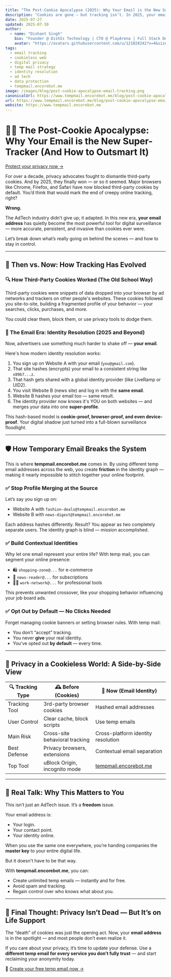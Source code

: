```yaml
---
title: "The Post-Cookie Apocalypse (2025): Why Your Email is the New Super-Tracker & How to Protect It"
description: "Cookies are gone — but tracking isn’t. In 2025, your email is now the most powerful tracking tool online. Discover how identity resolution works and how tempmail.encorebot.me helps you stay anonymous."
date: 2025-07-27
updated: 2025-07-30
author:
  - name: "Dishant Singh"
    bio: "Founder @ DishIs Technology | CTO @ PlayArena | Full Stack Developer | Data Privacy Advocate"
    avatar: "https://avatars.githubusercontent.com/u/121028242?v=4&size=64"
tags:
  - email tracking
  - cookieless web
  - digital privacy
  - temp mail strategy
  - identity resolution
  - ad tech
  - data protection
  - tempmail.encorebot.me
image: /images/blog/post-cookie-apocalypse-email-tracking.png
canonicalUrl: https://www.tempmail.encorebot.me/blog/post-cookie-apocalypse-email-tracking
url: https://www.tempmail.encorebot.me/blog/post-cookie-apocalypse-email-tracking
website: https://www.tempmail.encorebot.me
---
```


# 🕵️‍♂️ The Post-Cookie Apocalypse: Why Your Email is the New Super-Tracker (And How to Outsmart It)

[Protect your privacy now →](https://www.tempmail.encorebot.me)

For over a decade, privacy advocates fought to dismantle third-party cookies. And by 2025, they finally won — or so it seemed. Major browsers like Chrome, Firefox, and Safari have now blocked third-party cookies by default. You’d think that would mark the end of creepy online tracking, right?

**Wrong.**

The AdTech industry didn’t give up; it adapted. In this new era, **your email address** has quietly become the most powerful tool for digital surveillance — more accurate, persistent, and invasive than cookies ever were.

Let’s break down what’s really going on behind the scenes — and how to stay in control.

---

## 🍪 Then vs. Now: How Tracking Has Evolved

### 🔍 How Third-Party Cookies Worked (The Old School Way)

Third-party cookies were snippets of data dropped into your browser by ad networks and trackers on other people's websites. These cookies followed you site-to-site, building a fragmented profile of your behavior — your searches, clicks, purchases, and more.

You could clear them, block them, or use privacy tools to dodge them.

### 📧 The Email Era: Identity Resolution (2025 and Beyond)

Now, advertisers use something much harder to shake off — **your email**.

Here's how modern identity resolution works:

1. You sign up on Website A with your email (`you@gmail.com`).
2. That site hashes (encrypts) your email to a consistent string like `x89b7...z`.
3. That hash gets shared with a global identity provider (like LiveRamp or UID2).
4. You visit Website B (news site) and log in with the **same email**.
5. Website B hashes your email too — same result.
6. The identity provider now knows it's YOU on both websites — and merges your data into one **super-profile**.

This hash-based model is **cookie-proof, browser-proof, and even device-proof**. Your digital shadow just turned into a full-blown surveillance floodlight.

---

## 🛡️ How Temporary Email Breaks the System

This is where **tempmail.encorebot.me** comes in. By using different temp email addresses across the web, you create **friction** in the identity graph — making it nearly impossible to stitch together your online footprint.

### ✅ Stop Profile Merging at the Source

Let’s say you sign up on:
- Website A with `fashion-deals@tempmail.encorebot.me`
- Website B with `news-digest@tempmail.encorebot.me`

Each address hashes differently. Result? You appear as two completely separate users. The identity graph is blind — mission accomplished.

### ✅ Build Contextual Identities

Why let one email represent your entire life? With temp mail, you can segment your online presence:

- 🛍️ `shopping-zone@...` for e-commerce  
- 📰 `news-reader@...` for subscriptions  
- 👨‍💼 `work-network@...` for professional tools  

This prevents unwanted crossover, like your shopping behavior influencing your job board ads.

### ✅ Opt Out by Default — No Clicks Needed

Forget managing cookie banners or setting browser rules. With temp mail:
- You don’t “accept” tracking.
- You never **give** your real identity.
- You’ve opted out **by default** — every time.

---

## 🔐 Privacy in a Cookieless World: A Side-by-Side View

| 🔍 Tracking Type | 🕰️ Before (Cookies) | 📧 Now (Email Identity) |
|------------------|----------------------|--------------------------|
| Tracking Tool    | 3rd-party browser cookies | Hashed email addresses |
| User Control     | Clear cache, block scripts | Use temp emails |
| Main Risk        | Cross-site behavioral tracking | Cross-platform identity resolution |
| Best Defense     | Privacy browsers, extensions | Contextual email separation |
| Top Tool         | uBlock Origin, incognito mode | [tempmail.encorebot.me](https://www.tempmail.encorebot.me) |

---

## 💬 Real Talk: Why This Matters to You

This isn’t just an AdTech issue. It’s a **freedom** issue.

Your email address is:
- Your login.
- Your contact point.
- Your identity online.

When you use the same one everywhere, you’re handing companies the **master key** to your entire digital life.

But it doesn't have to be that way.

With **tempmail.encorebot.me**, you can:
- Create unlimited temp emails — instantly and for free.
- Avoid spam and tracking.
- Regain control over who knows what about you.

---

## 🧠 Final Thought: Privacy Isn’t Dead — But It’s on Life Support

The “death” of cookies was just the opening act. Now, your **email address** is in the spotlight — and most people don’t even realize it.

If you care about your privacy, it’s time to update your defense. Use a **different temp email for every service you don’t fully trust** — and start reclaiming your anonymity today.

🔐 [Create your free temp email now →](https://www.tempmail.encorebot.me)
